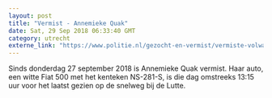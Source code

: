 ```yaml
---
layout: post
title: "Vermist - Annemieke Quak"
date: Sat, 29 Sep 2018 06:33:40 GMT
category: utrecht
externe_link: "https://www.politie.nl/gezocht-en-vermist/vermiste-volwassenen/2018/september/annemieke-quak.html"
---
```


Sinds donderdag 27 september 2018 is Annemieke Quak vermist. Haar auto, een witte Fiat 500 met het kenteken NS-281-S, is die dag omstreeks 13:15 uur voor het laatst gezien op de snelweg bij de Lutte.
